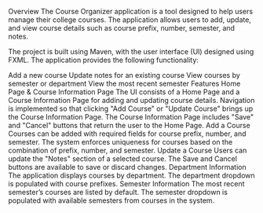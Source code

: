Overview
The Course Organizer application is a tool designed to help users manage their college courses. The application allows users to add, update, and view course details such as course prefix, number, semester, and notes.

The project is built using Maven, with the user interface (UI) designed using FXML. The application provides the following functionality:

Add a new course
Update notes for an existing course
View courses by semester or department
View the most recent semester
Features
Home Page & Course Information Page
The UI consists of a Home Page and a Course Information Page for adding and updating course details.
Navigation is implemented so that clicking "Add Course" or "Update Course" brings up the Course Information Page.
The Course Information Page includes "Save" and "Cancel" buttons that return the user to the Home Page.
Add a Course
Courses can be added with required fields for course prefix, number, and semester.
The system enforces uniqueness for courses based on the combination of prefix, number, and semester.
Update a Course
Users can update the "Notes" section of a selected course.
The Save and Cancel buttons are available to save or discard changes.
Department Information
The application displays courses by department.
The department dropdown is populated with course prefixes.
Semester Information
The most recent semester’s courses are listed by default.
The semester dropdown is populated with available semesters from courses in the system.
